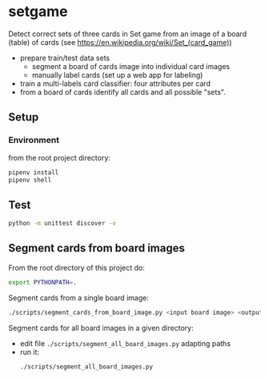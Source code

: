# setgame

Detect correct sets of three cards in Set game from an image of a board (table) of cards (see https://en.wikipedia.org/wiki/Set_(card_game))

  * prepare train/test data sets
     * segment a board of cards image into individual card images
     * manually label cards (set up a web app for labeling)
  * train a multi-labels card classifier: four attributes per card
  * from a board of cards identify all cards and all possible "sets".

## Setup

### Environment
from the root project directory:
```bash
pipenv install
pipenv shell
```

## Test 
```bash
python -m unittest discover -v
```

## Segment cards from board images  
From the root directory of this project do:
```bash
export PYTHONPATH=.
```
Segment cards from a single board image:
```bash
./scripts/segment_cards_from_board_image.py <input board image> <output directory>
```
Segment cards for all board images in a given directory:  
- edit file `./scripts/segment_all_board_images.py` adapting paths
- run it:
    ```bash
    ./scripts/segment_all_board_images.py
    ```




